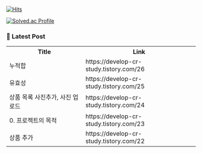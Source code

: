 
<!--
**daecheolsong/daecheolsong** is a ✨ _special_ ✨ repository because its `README.md` (this file) appears on your GitHub profile.

Here are some ideas to get you started:

- 🔭 I’m currently working on ...
- 🌱 I’m currently learning ...
- 👯 I’m looking to collaborate on ...
- 🤔 I’m looking for help with ...
- 💬 Ask me about ...
- 📫 How to reach me: ...
- 😄 Pronouns: ...
- ⚡ Fun fact: ...
-->

[![Hits](https://hits.seeyoufarm.com/api/count/incr/badge.svg?url=https%3A%2F%2Fgithub.com%2Fdaecheolsong&count_bg=%233EEEBA&title_bg=%237A9597&icon=&icon_color=%23E7E7E7&title=hits&edge_flat=false)](https://hits.seeyoufarm.com)

[![Solved.ac Profile](http://mazassumnida.wtf/api/v2/generate_badge?boj=dombes)](https://solved.ac/dombes/)

### 📖 Latest Post
<table>
  <tr><th>Title</th><th>Link</th></tr>
  <!-- TISTORY:START --><tr><td>누적합</td><td>https://develop-cr-study.tistory.com/26</td></tr><tr><td>유효성</td><td>https://develop-cr-study.tistory.com/25</td></tr><tr><td>상품 목록 사진추가, 사진 업로드</td><td>https://develop-cr-study.tistory.com/24</td></tr><tr><td>0. 프로젝트의 목적</td><td>https://develop-cr-study.tistory.com/23</td></tr><tr><td>상품 추가</td><td>https://develop-cr-study.tistory.com/22</td></tr><!-- TISTORY:END-->
</table>
